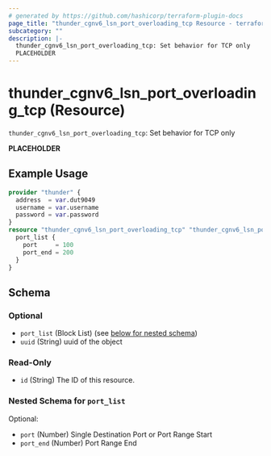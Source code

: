```yaml
---
# generated by https://github.com/hashicorp/terraform-plugin-docs
page_title: "thunder_cgnv6_lsn_port_overloading_tcp Resource - terraform-provider-thunder"
subcategory: ""
description: |-
  thunder_cgnv6_lsn_port_overloading_tcp: Set behavior for TCP only
  PLACEHOLDER
---
```


# thunder_cgnv6_lsn_port_overloading_tcp (Resource)

`thunder_cgnv6_lsn_port_overloading_tcp`: Set behavior for TCP only

__PLACEHOLDER__

## Example Usage

```terraform
provider "thunder" {
  address  = var.dut9049
  username = var.username
  password = var.password
}
resource "thunder_cgnv6_lsn_port_overloading_tcp" "thunder_cgnv6_lsn_port_overloading_tcp" {
  port_list {
    port     = 100
    port_end = 200
  }
}
```

<!-- schema generated by tfplugindocs -->
## Schema

### Optional

- `port_list` (Block List) (see [below for nested schema](#nestedblock--port_list))
- `uuid` (String) uuid of the object

### Read-Only

- `id` (String) The ID of this resource.

<a id="nestedblock--port_list"></a>
### Nested Schema for `port_list`

Optional:

- `port` (Number) Single Destination Port or Port Range Start
- `port_end` (Number) Port Range End


